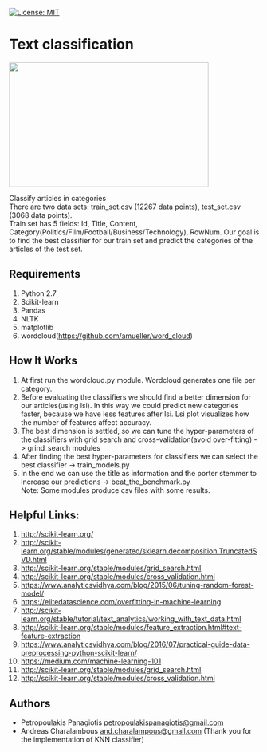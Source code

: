 [![License: MIT](https://img.shields.io/badge/License-MIT-yellow.svg)](https://opensource.org/licenses/MIT)
# Text classification
<img src="https://cdn-images-1.medium.com/max/640/1*ljCBykAJUnvaZcuPYwm4_A.png" width="400" height="250"> <br />

Classify articles in categories <br /> 
There are two data sets: train_set.csv (12267 data points), test_set.csv (3068 data points). <br />
Train set has 5 fields: Id, Title, Content, Category(Politics/Film/Football/Business/Technology), RowNum.
Our goal is to find the best classifier for our train set and predict the categories of the articles of the test set. 

## Requirements
1. Python 2.7
2. Scikit-learn
3. Pandas
4. NLTK
5. matplotlib
6. wordcloud(https://github.com/amueller/word_cloud)

## How It Works
1. At first run the wordcloud.py module. Wordcloud generates one file per category. 
2. Before evaluating the classifiers we should find a better dimension for our articles(using lsi). In this way we could predict new categories faster, because we have less features after lsi. Lsi plot visualizes how the number of features affect accuracy.
3. The best dimension is settled, so we can tune the hyper-parameters of the classifiers with grid search and cross-validation(avoid over-fitting) -> grind_search modules
4. After finding the best hyper-parameters for classifiers we can select the best classifier -> train_models.py 
5. In the end we can use the title as information and the porter stemmer to increase our predictions -> beat_the_benchmark.py <br />
Note: Some modules produce csv files with some results.

## Helpful Links: 
1. http://scikit-learn.org/
2. http://scikit-learn.org/stable/modules/generated/sklearn.decomposition.TruncatedSVD.html
3. http://scikit-learn.org/stable/modules/grid_search.html
4. http://scikit-learn.org/stable/modules/cross_validation.html
5. https://www.analyticsvidhya.com/blog/2015/06/tuning-random-forest-model/
6. https://elitedatascience.com/overfitting-in-machine-learning
7. http://scikit-learn.org/stable/tutorial/text_analytics/working_with_text_data.html
8. http://scikit-learn.org/stable/modules/feature_extraction.html#text-feature-extraction
9. https://www.analyticsvidhya.com/blog/2016/07/practical-guide-data-preprocessing-python-scikit-learn/
10. https://medium.com/machine-learning-101
11. http://scikit-learn.org/stable/modules/grid_search.html
12. http://scikit-learn.org/stable/modules/cross_validation.html

## Authors
* Petropoulakis Panagiotis petropoulakispanagiotis@gmail.com
* Andreas Charalambous and.charalampous@gmail.com (Thank you for the implementation of KNN classifier)
